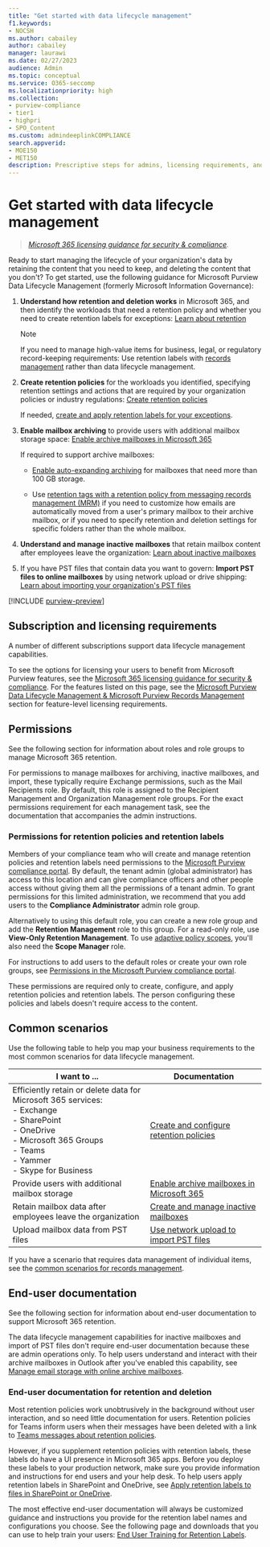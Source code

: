 ```yaml
---
title: "Get started with data lifecycle management"
f1.keywords:
- NOCSH
ms.author: cabailey
author: cabailey
manager: laurawi
ms.date: 02/27/2023
audience: Admin
ms.topic: conceptual
ms.service: O365-seccomp
ms.localizationpriority: high
ms.collection: 
- purview-compliance
- tier1
- highpri
- SPO_Content
ms.custom: admindeeplinkCOMPLIANCE
search.appverid: 
- MOE150
- MET150
description: Prescriptive steps for admins, licensing requirements, and common scenarios that manage the lifecycle of your organization's data.
---
```


# Get started with data lifecycle management

>*[Microsoft 365 licensing guidance for security & compliance](/office365/servicedescriptions/microsoft-365-service-descriptions/microsoft-365-tenantlevel-services-licensing-guidance/microsoft-365-security-compliance-licensing-guidance).*

Ready to start managing the lifecycle of your organization's data by retaining the content that you need to keep, and deleting the content that you don't? To get started, use the following guidance for Microsoft Purview Data Lifecycle Management (formerly Microsoft Information Governance):

1. **Understand how retention and deletion works** in Microsoft 365, and then identify the workloads that need a retention policy and whether you need to create retention labels for exceptions: [Learn about retention](retention.md)
    
    > [!NOTE]
    > If you need to manage high-value items for business, legal, or regulatory record-keeping requirements: Use retention labels with [records management](records-management.md) rather than data lifecycle management.

2. **Create retention policies** for the workloads you identified, specifying retention settings and actions that are required by your organization policies or industry regulations: [Create retention policies](create-retention-policies.md)
    
    If needed, [create and apply retention labels for your exceptions](create-retention-labels-information-governance.md).

3. **Enable mailbox archiving** to provide users with additional mailbox storage space: [Enable archive mailboxes in Microsoft 365](enable-archive-mailboxes.md)
    
    If required to support archive mailboxes:
    
    - [Enable auto-expanding archiving](enable-autoexpanding-archiving.md) for mailboxes that need more than 100 GB storage.
    
    - Use [retention tags with a retention policy from messaging records management (MRM)](set-up-an-archive-and-deletion-policy-for-mailboxes.md) if you need to customize how emails are automatically moved from a user's primary mailbox to their archive mailbox, or if you need to specify retention and deletion settings for specific folders rather than the whole mailbox.

4. **Understand and manage inactive mailboxes** that retain mailbox content after employees leave the organization: [Learn about inactive mailboxes](inactive-mailboxes-in-office-365.md)

5. If you have PST files that contain data you want to govern: **Import PST files to online mailboxes** by using network upload or drive shipping: [Learn about importing your organization's PST files](importing-pst-files-to-office-365.md)

[!INCLUDE [purview-preview](../includes/purview-preview.md)]

## Subscription and licensing requirements

A number of different subscriptions support data lifecycle management capabilities.

To see the options for licensing your users to benefit from Microsoft Purview features, see the [Microsoft 365 licensing guidance for security & compliance](/office365/servicedescriptions/microsoft-365-service-descriptions/microsoft-365-tenantlevel-services-licensing-guidance/microsoft-365-security-compliance-licensing-guidance). For the features listed on this page, see the [Microsoft Purview Data Lifecycle Management & Microsoft Purview Records Management](/office365/servicedescriptions/microsoft-365-service-descriptions/microsoft-365-tenantlevel-services-licensing-guidance/microsoft-365-security-compliance-licensing-guidance#microsoft-purview-data-lifecycle-management--microsoft-purview-records-management) section for feature-level licensing requirements.

## Permissions

See the following section for information about roles and role groups to manage Microsoft 365 retention.

For permissions to manage mailboxes for archiving, inactive mailboxes, and import, these typically require Exchange permissions, such as the Mail Recipients role. By default, this role is assigned to the Recipient Management and Organization Management role groups. For the exact permissions requirement for each management task, see the documentation that accompanies the admin instructions.

### Permissions for retention policies and retention labels

Members of your compliance team who will create and manage retention policies and retention labels need permissions to the <a href="https://go.microsoft.com/fwlink/p/?linkid=2077149" target="_blank">Microsoft Purview compliance portal</a>. By default, the tenant admin (global administrator) has access to this location and can give compliance officers and other people access without giving them all the permissions of a tenant admin. To grant permissions for this limited administration, we recommend that you add users to the **Compliance Administrator** admin role group.

Alternatively to using this default role, you can create a new role group and add the **Retention Management** role to this group. For a read-only role, use **View-Only Retention Management**. To use [adaptive policy scopes](retention.md#adaptive-or-static-policy-scopes-for-retention), you'll also need the **Scope Manager** role.

For instructions to add users to the default roles or create your own role groups, see [Permissions in the Microsoft Purview compliance portal](microsoft-365-compliance-center-permissions.md).

These permissions are required only to create, configure, and apply retention policies and retention labels. The person configuring these policies and labels doesn't require access to the content.

## Common scenarios

Use the following table to help you map your business requirements to the most common scenarios for data lifecycle management.

|I want to ...|Documentation|
|----------------|---------------|
|Efficiently retain or delete data for Microsoft 365 services: <br />-  Exchange  <br />- SharePoint  <br />- OneDrive  <br />- Microsoft 365 Groups <br />- Teams <br />- Yammer <br />- Skype for Business |[Create and configure retention policies](create-retention-policies.md)|
|Provide users with additional mailbox storage |[Enable archive mailboxes in Microsoft 365](enable-archive-mailboxes.md)|
|Retain mailbox data after employees leave the organization |[Create and manage inactive mailboxes](create-and-manage-inactive-mailboxes.md)|
|Upload mailbox data from PST files |[Use network upload to import PST files](use-network-upload-to-import-pst-files.md)|


If you have a scenario that requires data management of individual items, see the [common scenarios for records management](get-started-with-records-management.md#common-scenarios). 

## End-user documentation

See the following section for information about end-user documentation to support Microsoft 365 retention.

The data lifecycle management capabilities for inactive mailboxes and import of PST files don't require end-user documentation because these are admin operations only. To help users understand and interact with their archive mailboxes in Outlook after you've enabled this capability, see [Manage email storage with online archive mailboxes](https://support.microsoft.com/office/manage-email-storage-with-online-archive-mailboxes-1cae7d17-7813-4fe8-8ca2-9a5494e9a721).

### End-user documentation for retention and deletion

Most retention policies work unobtrusively in the background without user interaction, and so need little documentation for users. Retention policies for Teams inform users when their messages have been deleted with a link to [Teams messages about retention policies](https://support.microsoft.com/office/teams-messages-about-retention-policies-c151fa2f-1558-4cf9-8e51-854e925b483b).

However, if you supplement retention policies with retention labels, these labels do have a UI presence in Microsoft 365 apps. Before you deploy these labels to your production network, make sure you provide information and instructions for end users and your help desk. To help users apply retention labels in SharePoint and OneDrive, see [Apply retention labels to files in SharePoint or OneDrive](https://support.microsoft.com/office/apply-retention-labels-to-files-in-sharepoint-or-onedrive-11a6835b-ec9f-40db-8aca-6f5ef18132df).

The most effective end-user documentation will always be customized guidance and instructions you provide for the retention label names and configurations you choose. See the following page and downloads that you can use to help train your users: [End User Training for Retention Labels](https://microsoft.github.io/ComplianceCxE/enduser/retention/).

